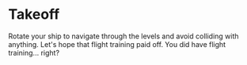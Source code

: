 # Takeoff
Rotate your ship to navigate through the levels and avoid colliding with anything. Let's hope that flight training paid off. You did have flight training... right?

